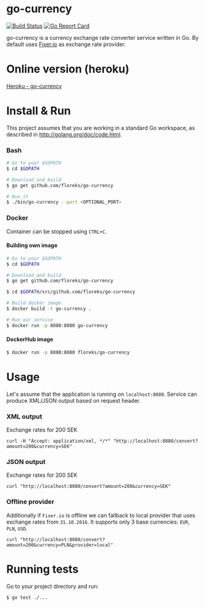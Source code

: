 # go-currency

[![Build Status](https://travis-ci.org/floreks/go-currency.svg?branch=master)](https://travis-ci.org/floreks/go-currency) [![Go Report Card](https://goreportcard.com/badge/github.com/floreks/go-currency)](https://goreportcard.com/report/github.com/floreks/go-currency)

go-currency is a currency exchange rate converter service written in Go. By default uses [Fixer.io](http://fixer.io/) as exchange rate provider.

# Online version (heroku)

[Heroku - go-currency](https://go-currency.herokuapp.com/convert?amount=200&currency=SEK)

# Install & Run

This project assumes that you are working in a standard Go workspace, as described in http://golang.org/doc/code.html.

### Bash
```bash
# Go to your $GOPATH
$ cd $GOPATH

# Download and build
$ go get github.com/floreks/go-currency

# Run it
$ ./bin/go-currency --port <OPTIONAL_PORT>
```

### Docker

Container can be stopped using `CTRL+C`.

#### Building own image

```bash
# Go to your $GOPATH
$ cd $GOPATH

# Download and build
$ go get github.com/floreks/go-currency

$ cd $GOPATH/src/github.com/floreks/go-currency

# Build docker image
$ docker build -t go-currency .

# Run our service
$ docker run -p 8080:8080 go-currency
```

#### DockerHub image

```bash
$ docker run -p 8080:8080 floreks/go-currency
```

# Usage

Let's assume that the application is running on `localhost:8080`. Service can produce XML/JSON output based on request header.

### XML output

Exchange rates for 200 SEK
```
curl -H "Accept: application/xml, */*" "http://localhost:8080/convert?amount=200&currency=SEK"
```

### JSON output

Exchange rates for 200 SEK
```
curl "http://localhost:8080/convert?amount=200&currency=SEK"
```


### Offline provider

Additionally if `Fixer.io` is offline we can fallback to local provider that uses exchange rates from `31.10.2016`. It supports only 3 base currencies: `EUR`, `PLN`, `USD`.

```
curl "http://localhost:8080/convert?amount=200&currency=PLN&provider=local"
```

# Running tests

Go to your project directory and run:
```
$ go test ./...
```